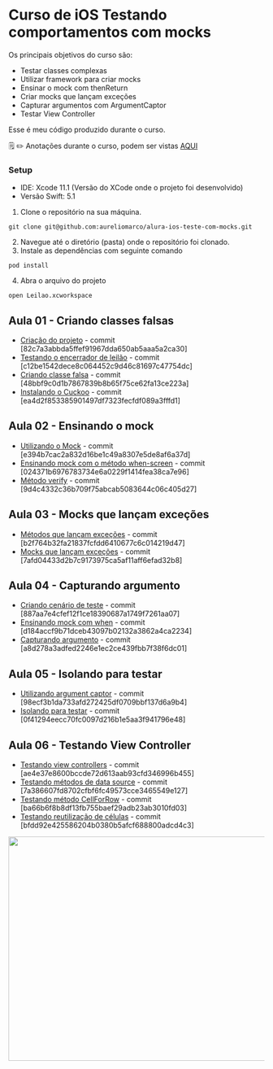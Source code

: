 # Curso de iOS Testando comportamentos com mocks

Os principais objetivos do curso são:
- Testar classes complexas
- Utilizar framework para criar mocks
- Ensinar o mock com thenReturn
- Criar mocks que lançam exceções
- Capturar argumentos com ArgumentCaptor
- Testar View Controller

Esse é meu código produzido durante o curso.

:spiral_notepad: :pencil2: Anotações durante o curso, podem ser vistas [AQUI](https://marcoaurelio.slite.com/api/s/note/8Maf3gzST386cCxGcbrznT/iOS-Testando-comportamentos-com-mocks)

### Setup
- IDE: Xcode 11.1 (Versão do XCode onde o projeto foi desenvolvido)
- Versão Swift: 5.1

1. Clone o repositório na sua máquina.
```
git clone git@github.com:aureliomarco/alura-ios-teste-com-mocks.git
```
2. Navegue até o diretório (pasta) onde o repositório foi clonado.
3. Instale as dependências com seguinte comando
```
pod install
```
4. Abra o arquivo do projeto
```
open Leilao.xcworkspace
```

## Aula 01 - Criando classes falsas
- [Criação do projeto](https://github.com/aureliomarco/alura-ios-teste-com-mocks/commit/82c7a3abbda5ffef91967dda650ab5aaa5a2ca30) - commit [82c7a3abbda5ffef91967dda650ab5aaa5a2ca30]
- [Testando o encerrador de leilão](https://github.com/aureliomarco/alura-ios-teste-com-mocks/commit/c12be1542dece8c064452c9d46c81697c47754dc) - commit [c12be1542dece8c064452c9d46c81697c47754dc]
- [Criando classe falsa](https://github.com/aureliomarco/alura-ios-teste-com-mocks/commit/48bbf9c0d1b7867839b8b65f75ce62fa13ce223a) - commit [48bbf9c0d1b7867839b8b65f75ce62fa13ce223a]
- [Instalando o Cuckoo](https://github.com/aureliomarco/alura-ios-teste-com-mocks/commit/ea4d2f853385901497df7323fecfdf089a3fffd1) - commit [ea4d2f853385901497df7323fecfdf089a3fffd1]

## Aula 02 - Ensinando o mock
- [Utilizando o Mock](https://github.com/aureliomarco/alura-ios-teste-com-mocks/commit/e394b7cac2a832d16be1c49a8307e5de8af6a37d) - commit [e394b7cac2a832d16be1c49a8307e5de8af6a37d]
- [Ensinando mock com o método when-screen](https://github.com/aureliomarco/alura-ios-teste-com-mocks/commit/024371b6976783734e6a0229f1414fea38ca7e96) - commit [024371b6976783734e6a0229f1414fea38ca7e96]
- [Método verify](https://github.com/aureliomarco/alura-ios-teste-com-mocks/commit/9d4c4332c36b709f75abcab5083644c06c405d27) - commit [9d4c4332c36b709f75abcab5083644c06c405d27]

## Aula 03 - Mocks que lançam exceções
- [Métodos que lançam exceções](https://github.com/aureliomarco/alura-ios-teste-com-mocks/commit/b2f764b32fa21837fcfdd6410677c6c014219d47) - commit [b2f764b32fa21837fcfdd6410677c6c014219d47]
- [Mocks que lançam exceções](https://github.com/aureliomarco/alura-ios-teste-com-mocks/commit/7afd04433d2b7c9173975ca5af11aff6efad32b8) - commit [7afd04433d2b7c9173975ca5af11aff6efad32b8]

## Aula 04 - Capturando argumento
- [Criando cenário de teste](https://github.com/aureliomarco/alura-ios-teste-com-mocks/commit/887aa7e4cfef12f1ce18390687a1749f7261aa07) - commit [887aa7e4cfef12f1ce18390687a1749f7261aa07]
- [Ensinando mock com when](https://github.com/aureliomarco/alura-ios-teste-com-mocks/commit/d184accf9b71dceb43097b02132a3862a4ca2234) - commit [d184accf9b71dceb43097b02132a3862a4ca2234]
- [Capturando argumento](https://github.com/aureliomarco/alura-ios-teste-com-mocks/commit/a8d278a3adfed2246e1ec2ce439fbb7f38f6dc01) - commit [a8d278a3adfed2246e1ec2ce439fbb7f38f6dc01]

## Aula 05 - Isolando para testar
- [Utilizando argument captor](https://github.com/aureliomarco/alura-ios-teste-com-mocks/commit/98ecf3b1da733afd272425df0709bbf137d6a9b4) - commit [98ecf3b1da733afd272425df0709bbf137d6a9b4]
- [Isolando para testar](https://github.com/aureliomarco/alura-ios-teste-com-mocks/commit/0f41294eecc70fc0097d216b1e5aa3f941796e48) - commit [0f41294eecc70fc0097d216b1e5aa3f941796e48]

## Aula 06 - Testando View Controller
- [Testando view controllers](https://github.com/aureliomarco/alura-ios-teste-com-mocks/commit/ae4e37e8600bccde72d613aab93cfd346996b455) - commit [ae4e37e8600bccde72d613aab93cfd346996b455]
- [Testando métodos de data source](https://github.com/aureliomarco/alura-ios-teste-com-mocks/commit/7a386607fd8702cfbf6fc49573cce3465549e127) - commit [7a386607fd8702cfbf6fc49573cce3465549e127]
- [Testando método CellForRow](https://github.com/aureliomarco/alura-ios-teste-com-mocks/commit/ba66b6f8b8df13fb755baef29adb23ab3010fd03) - commit [ba66b6f8b8df13fb755baef29adb23ab3010fd03]
- [Testando reutilização de células](https://github.com/aureliomarco/alura-ios-teste-com-mocks/commit/bfdd92e425586204b0380b5afcf688800adcd4c3) - commit [bfdd92e425586204b0380b5afcf688800adcd4c3]

<p align="left">
  <img width="700" height="441" src="gif/test.gif">
</p>
